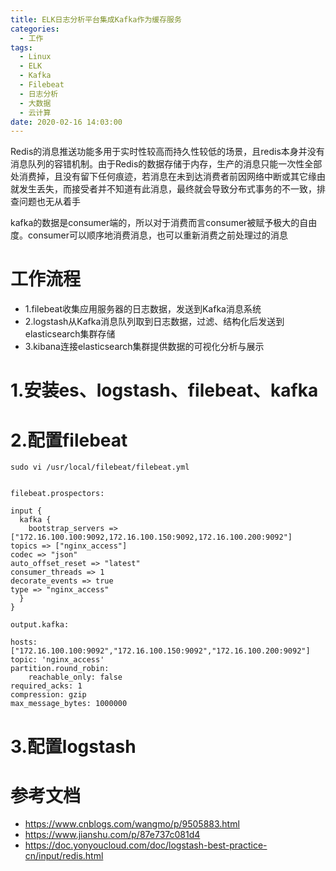 ```yaml
---
title: ELK日志分析平台集成Kafka作为缓存服务
categories:
  - 工作
tags:
  - Linux
  - ELK 
  - Kafka
  - Filebeat
  - 日志分析
  - 大数据
  - 云计算
date: 2020-02-16 14:03:00
---
```


Redis的消息推送功能多用于实时性较高而持久性较低的场景，且redis本身并没有消息队列的容错机制。由于Redis的数据存储于内存，生产的消息只能一次性全部处消费掉，且没有留下任何痕迹，若消息在未到达消费者前因网络中断或其它缘由就发生丢失，而接受者并不知道有此消息，最终就会导致分布式事务的不一致，排查问题也无从着手

kafka的数据是consumer端的，所以对于消费而言consumer被赋予极大的自由度。consumer可以顺序地消费消息，也可以重新消费之前处理过的消息
    
# 工作流程

- 1.filebeat收集应用服务器的日志数据，发送到Kafka消息系统
- 2.logstash从Kafka消息队列取到日志数据，过滤、结构化后发送到elasticsearch集群存储
- 3.kibana连接elasticsearch集群提供数据的可视化分析与展示

# 1.安装es、logstash、filebeat、kafka

# 2.配置filebeat

    sudo vi /usr/local/filebeat/filebeat.yml


    filebeat.prospectors:

    input {
      kafka {
        bootstrap_servers => ["172.16.100.100:9092,172.16.100.150:9092,172.16.100.200:9092"]
    topics => ["nginx_access"]
    codec => "json"
    auto_offset_reset => "latest"
    consumer_threads => 1
    decorate_events => true
    type => "nginx_access"
      }
    }

    output.kafka:

    hosts: ["172.16.100.100:9092","172.16.100.150:9092","172.16.100.200:9092"]
    topic: 'nginx_access'
    partition.round_robin:
        reachable_only: false
    required_acks: 1
    compression: gzip
    max_message_bytes: 1000000

# 3.配置logstash



# 参考文档

- https://www.cnblogs.com/wangmo/p/9505883.html
- https://www.jianshu.com/p/87e737c081d4
- https://doc.yonyoucloud.com/doc/logstash-best-practice-cn/input/redis.html